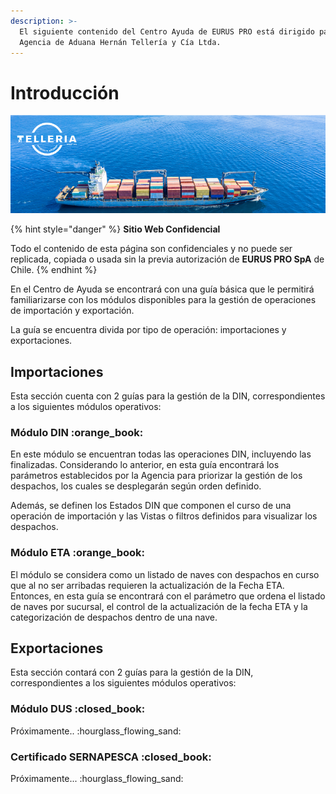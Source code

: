 ```yaml
---
description: >-
  El siguiente contenido del Centro Ayuda de EURUS PRO está dirigido para la
  Agencia de Aduana Hernán Tellería y Cía Ltda.
---
```


# Introducción

![Agencia de Aduanas Hernán Tellería Ltda.](.gitbook/assets/cargo-ship-telleria-800x250.png)

{% hint style="danger" %}
**Sitio Web Confidencial**

Todo el contenido de esta página son confidenciales y no puede ser replicada, copiada o usada sin la previa autorización de **EURUS PRO SpA** de Chile.
{% endhint %}

En el Centro de Ayuda se encontrará con una guía básica que le permitirá familiarizarse con los módulos disponibles para la gestión de operaciones de importación y exportación.

La guía se encuentra divida por tipo de operación: importaciones y exportaciones.

## Importaciones

Esta sección cuenta con 2 guías para la gestión de la DIN, correspondientes a los siguientes módulos operativos:

### Módulo DIN  :orange\_book:&#x20;

En este módulo se encuentran todas las operaciones DIN, incluyendo las finalizadas. Considerando lo anterior, en esta guía encontrará los parámetros establecidos por la Agencia para priorizar la gestión de los despachos, los cuales se desplegarán según orden definido.&#x20;

Además, se definen los Estados DIN que componen el curso de una operación de importación y las Vistas o filtros definidos para visualizar los despachos.

### Módulo ETA :orange\_book:&#x20;

El módulo se considera como un listado de naves con despachos en curso que al no ser arribadas requieren la actualización de la Fecha ETA. Entonces, en esta guía se encontrará con el parámetro que ordena el listado de naves por sucursal, el control de la actualización de la fecha ETA y la categorización de despachos dentro de una nave.

## Exportaciones

Esta sección contará con 2 guías para la gestión de la DIN, correspondientes a los siguientes módulos operativos:

### Módulo DUS :closed\_book:&#x20;

Próximamente.. :hourglass\_flowing\_sand:&#x20;

### Certificado SERNAPESCA :closed\_book:&#x20;

Próximamente... :hourglass\_flowing\_sand:&#x20;
